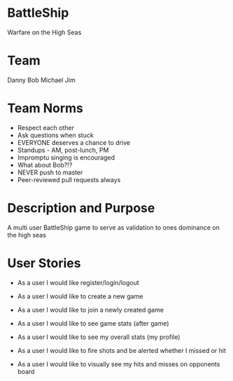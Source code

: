 # BattleShip
Warfare on the High Seas

# Team 
Danny
Bob
Michael
Jim

# Team Norms
* Respect each other</br>
* Ask questions when stuck</br>
* EVERYONE deserves a chance to drive</br>
* Standups - AM, post-lunch, PM</br>
* Impromptu singing is encouraged</br> 
* What about Bob?!?</br>
* NEVER push to master</br>
* Peer-reviewed pull requests always</br>

# Description and Purpose 
A multi user BattleShip game to serve as validation to ones dominance on the high seas 

# User Stories 

* As a user I would like register/login/logout

* As a user I would like to create a new game

* As a user I would like to join a newly created game

* As a user I would like to see game stats (after game)

* As a user I would like to see my overall stats (my profile)

* As a user I would like to fire shots and be alerted whether I missed or hit

* As a user I would like to visually see my hits and misses on opponents board
